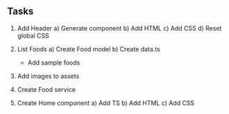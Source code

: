 ## Tasks

1. Add Header
   a) Generate component
   b) Add HTML
   c) Add CSS
   d) Reset global CSS

2. List Foods
   a) Create Food model
   b) Create data.ts

   - Add sample foods

3. Add images to assets
4. Create Food service
5. Create Home component
   a) Add TS
   b) Add HTML
   c) Add CSS
